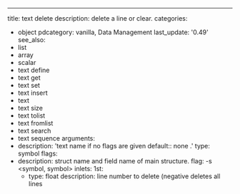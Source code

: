 ---
title: text delete
description: delete a line or clear.
categories:
- object
pdcategory: vanilla, Data Management
last_update: '0.49'
see_also:
- list
- array
- scalar
- text define
- text get
- text set
- text insert
- text
- text size
- text tolist
- text fromlist
- text search
- text sequence
arguments:
- description: 'text name if no flags are given 
  default:: none
.'
  type: symbol
flags:
- description: struct name and field name of main structure.
  flag: -s <symbol, symbol>
inlets:
  1st:
  - type: float
    description: line number to delete (negative deletes all lines
